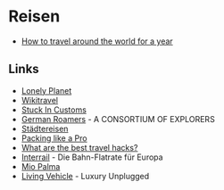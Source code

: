 # Reisen

- [How to travel around the world for a year](https://blog.alexmaccaw.com/how-to-travel-around-the-world-for-a-year/)

## Links

- [Lonely Planet](https://www.lonelyplanet.com/)
- [Wikitravel](https://wikitravel.org)
- [Stuck In Customs](https://stuckincustoms.com/)
- [German Roamers](https://germanroamers.org/) - A CONSORTIUM OF EXPLORERS
- [Städtereisen](https://www.22places.de/staedtereisen/)
- [Packing like a Pro](https://www.youtube.com/watch?v=L5UlxHsgD58)
- [What are the best travel hacks?](https://qr.ae/pGjbLX)
- [Interrail](https://www.bahn.de/angebot/international/interrail) - Die Bahn-Flatrate für Europa
- [Mio Palma](https://mio-palma.de/)
- [Living Vehicle](https://www.livingvehicle.com/home-v2) - Luxury Unplugged